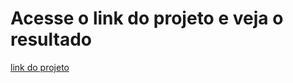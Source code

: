 # Acesse o link do projeto e veja o resultado

[link do projeto](https://mathzinxss.github.io/myWorks/myProjects/projetos/projetos%20Instagram/prontos%20(apenas%20para%20acompanhamento)/footer/)

